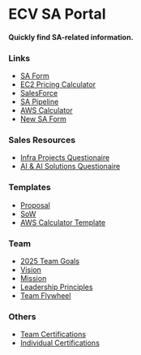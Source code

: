 # ECV SA Portal
#### Quickly find SA-related information.

### Links
- <a href="https://forms.office.com/r/vL1TTmyCmk">SA Form</a>
- <a href="https://chatgpt.com/g/g-68537fe6dea88191bc0eb0e3e55601f1-ec2-pricing-gpt">EC2 Pricing Calculator</a>
- <a href="https://ecloudvalley.my.salesforce.com">SalesForce</a>
- <a href="https://ecvcorp-my.sharepoint.com/:p:/r/personal/homer_alvero_ecloudvalley_com/_layouts/15/doc.aspx?sourcedoc=%7B5beb9a44-875c-4b07-a5a9-3b4cc829e9b6%7D&action=edit">SA Pipeline</a>
- <a href="https://calculator.aws/#/">AWS Calculator</a>
- <a class="ignore" href="https://airtable.com/appzdGLTX18TT9L3l/paggE9Y8qaMTvk1yJ/form">New SA Form</a>

### Sales Resources
- <a href="https://ecvcorp-my.sharepoint.com/:x:/g/personal/mervin_delossantos_ecloudvalley_com/ESAO2ns2sZNNv5a0X5lKf5MB8Vw8A6EOiYqKPcnAdpV3pQ?wdOrigin=TEAMS-MAGLEV.p2p_ns.rwc&wdExp=TEAMS-TREATMENT&wdhostclicktime=1748250976732&web=1">Infra Projects Questionaire</a>
- <a href="https://ecvcorp-my.sharepoint.com/:x:/g/personal/john_batacan_ecloudvalley_com/EQ_6JqRql7tOvnHI7nVynL8BKDs7Ih4iCcpgqTmWjOLuKA?wdOrigin=TEAMS-MAGLEV.p2p_ns.rwc&wdExp=TEAMS-TREATMENT&wdhostclicktime=1748316507171&web=1">AI & AI Solutions Questionaire</a>

### Templates
- <a href="https://ecvcorp-my.sharepoint.com/:p:/r/personal/homer_alvero_ecloudvalley_com/Documents/100%20Customers/Templates/ECV%20Professional%20Services%20-%20Solution%20Proposal%20Template%20v2025-0203%20(2).pptx?d=wf7d588be5e85489c9fef3207c1f92915&csf=1&web=1&e=hOVa8X">Proposal</a>
- <a href="https://ecvcorp-my.sharepoint.com/:w:/r/personal/homer_alvero_ecloudvalley_com/Documents/100%20Customers/Templates/ECV%20Professional%20Services%20SOW%20Template%20-%20v2025-0203.docx?d=w10d9088e65984b01a1169cc273a6c9ed&csf=1&web=1&e=QJzLaQ">SoW</a>
- <a href="">AWS Calculator Template</a>


### Team
- <a href="/2025goals">2025 Team Goals</a> 
- <a href="/vision">Vision</a>
- <a href="/mission">Mission</a>
- <a href="/principles">Leadership Principles</a>
- <a href="/flywheel">Team Flywheel</a>

### Others
- <a href="/certifications">Team Certifications</a>
- <a href="https://ecvcorp-my.sharepoint.com/:x:/r/personal/homer_alvero_ecloudvalley_com/_layouts/15/Doc.aspx?sourcedoc=%7B3BAE0F24-BAB9-4ABC-9816-11681E74A73D%7D&file=SA%20Certifications.xlsx&action=default&mobileredirect=true">Individual Certifications</a>

